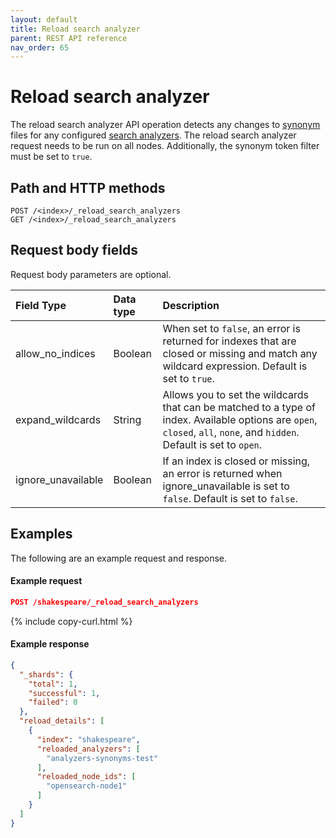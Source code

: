 ```yaml
---
layout: default
title: Reload search analyzer
parent: REST API reference
nav_order: 65
---
```


# Reload search analyzer

The reload search analyzer API operation detects any changes to [synonym]({{site.url}}{{site.baseurl}}/opensearch/ux/) files for any configured [search analyzers]({{site.url}}{{site.baseurl}}/im-plugin/refresh-analyzer/index/). The reload search analyzer request needs to be run on all nodes. Additionally, the synonym token filter must be set to `true`.

## Path and HTTP methods

```
POST /<index>/_reload_search_analyzers
GET /<index>/_reload_search_analyzers
```

## Request body fields

Request body parameters are optional.

Field Type | Data type | Description
:--- | :--- | :---
allow_no_indices | Boolean | When set to `false`, an error is returned for indexes that are closed or missing and match any wildcard expression. Default is set to `true`.
expand_wildcards | String | Allows you to set the wildcards that can be matched to a type of index. Available options are `open`, `closed`, `all`, `none`, and `hidden`. Default is set to `open`.
ignore_unavailable | Boolean | If an index is closed or missing, an error is returned when ignore_unavailable is set to `false`. Default is set to `false`.

## Examples

The following are an example request and response.

#### Example request

````json
POST /shakespeare/_reload_search_analyzers
````
{% include copy-curl.html %}
 
#### Example response

````json
{
  "_shards": {
    "total": 1,
    "successful": 1,
    "failed": 0
  },
  "reload_details": [
    {
      "index": "shakespeare",
      "reloaded_analyzers": [
        "analyzers-synonyms-test"
      ],
      "reloaded_node_ids": [
        "opensearch-node1"
      ]
    }
  ]
}
````